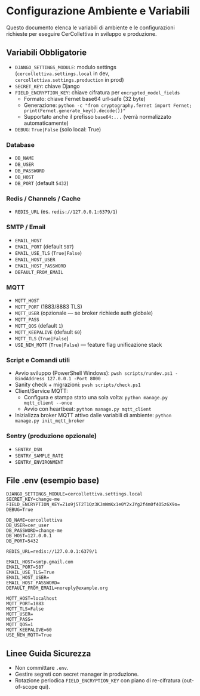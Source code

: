 # Configurazione Ambiente e Variabili

Questo documento elenca le variabili di ambiente e le configurazioni richieste per eseguire CerCollettiva in sviluppo e produzione.

## Variabili Obbligatorie
- `DJANGO_SETTINGS_MODULE`: modulo settings (`cercollettiva.settings.local` in dev, `cercollettiva.settings.production` in prod)
- `SECRET_KEY`: chiave Django
- `FIELD_ENCRYPTION_KEY`: chiave cifratura per `encrypted_model_fields`
  - Formato: chiave Fernet base64 url-safe (32 byte)
  - Generazione: `python -c "from cryptography.fernet import Fernet; print(Fernet.generate_key().decode())"`
  - Supportato anche il prefisso `base64:...` (verrà normalizzato automaticamente)
- `DEBUG`: `True|False` (solo local: True)

### Database
- `DB_NAME`
- `DB_USER`
- `DB_PASSWORD`
- `DB_HOST`
- `DB_PORT` (default `5432`)

### Redis / Channels / Cache
- `REDIS_URL` (es. `redis://127.0.0.1:6379/1`)

### SMTP / Email
- `EMAIL_HOST`
- `EMAIL_PORT` (default `587`)
- `EMAIL_USE_TLS` (`True|False`)
- `EMAIL_HOST_USER`
- `EMAIL_HOST_PASSWORD`
- `DEFAULT_FROM_EMAIL`

### MQTT
- `MQTT_HOST`
- `MQTT_PORT` (1883/8883 TLS)
- `MQTT_USER` (opzionale — se broker richiede auth globale)
- `MQTT_PASS`
- `MQTT_QOS` (default `1`)
- `MQTT_KEEPALIVE` (default `60`)
- `MQTT_TLS` (`True|False`)
- `USE_NEW_MQTT` (`True|False`) — feature flag unificazione stack

### Script e Comandi utili
- Avvio sviluppo (PowerShell Windows): `pwsh scripts/rundev.ps1 -BindAddress 127.0.0.1 -Port 8000`
- Sanity check + migrazioni: `pwsh scripts/check.ps1`
- Client/Service MQTT:
  - Configura e stampa stato una sola volta: `python manage.py mqtt_client --once`
  - Avvio con heartbeat: `python manage.py mqtt_client`
- Inizializza broker MQTT attivo dalle variabili di ambiente: `python manage.py init_mqtt_broker`

### Sentry (produzione opzionale)
- `SENTRY_DSN`
- `SENTRY_SAMPLE_RATE`
- `SENTRY_ENVIRONMENT`

## File .env (esempio base)
```
DJANGO_SETTINGS_MODULE=cercollettiva.settings.local
SECRET_KEY=change-me
FIELD_ENCRYPTION_KEY=Z1o9j5T2T1Qz3KJmWmKx1e0Y2xJYg2f4m0f4O5z6X9o=
DEBUG=True

DB_NAME=cercollettiva
DB_USER=cer_user
DB_PASSWORD=change-me
DB_HOST=127.0.0.1
DB_PORT=5432

REDIS_URL=redis://127.0.0.1:6379/1

EMAIL_HOST=smtp.gmail.com
EMAIL_PORT=587
EMAIL_USE_TLS=True
EMAIL_HOST_USER=
EMAIL_HOST_PASSWORD=
DEFAULT_FROM_EMAIL=noreply@example.org

MQTT_HOST=localhost
MQTT_PORT=1883
MQTT_TLS=False
MQTT_USER=
MQTT_PASS=
MQTT_QOS=1
MQTT_KEEPALIVE=60
USE_NEW_MQTT=True
```

## Linee Guida Sicurezza
- Non committare `.env`.
- Gestire segreti con secret manager in produzione.
- Rotazione periodica `FIELD_ENCRYPTION_KEY` con piano di re-cifratura (out-of-scope qui).
